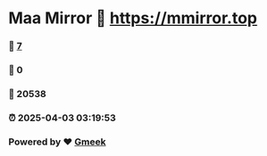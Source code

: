 # Maa Mirror :link: https://mmirror.top 
### :page_facing_up: [7](https://mmirror.top/tag.html) 
### :speech_balloon: 0 
### :hibiscus: 20538 
### :alarm_clock: 2025-04-03 03:19:53 
### Powered by :heart: [Gmeek](https://github.com/Meekdai/Gmeek)
